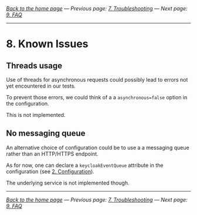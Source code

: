 _[Back to the home page](../README.md)
— Previous page: [7. Troubleshooting](./Troubleshooting.md)
— Next page: [9. FAQ](./FAQ.md)_

---

# 8. Known Issues


## Threads usage

Use of threads for
asynchronous requests
could possibly lead to errors
not yet encountered in our tests.

To prevent those errors, we could think of a
a `asynchronous=false` option in the configuration.

This is not implemented.

## No messaging queue

An alternative choice of configuration
could be to use a 
a messaging
queue rather than an HTTP/HTTPS endpoint.

As for now,
one can declare a `keycloakEventQueue` 
attribute in the configuration
(see [2. Configuration](Configuration.md)).

The underlying service is not
implemented though.




---

_[Back to the home page](../README.md)
— Previous page: [7. Troubleshooting](./Troubleshooting.md)
— Next page: [9. FAQ](./FAQ.md)_

